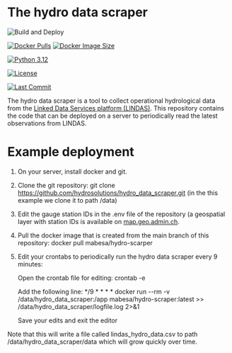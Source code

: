 # The hydro data scraper
<!-- GitHub Actions Status -->
![Build and Deploy](https://github.com/hydrosolutions/hydro_data_scraper/actions/workflows/docker-build-push.yml/badge.svg)

<!-- DockerHub Status -->
[![Docker Pulls](https://img.shields.io/docker/pulls/mabesa/hydro-scraper)](https://hub.docker.com/r/mabesa/hydro-scraper)
[![Docker Image Size](https://img.shields.io/docker/image-size/mabesa/hydro-scraper/latest)](https://hub.docker.com/r/mabesa/hydro-scraper)

<!-- Python Version -->
[![Python 3.12](https://img.shields.io/badge/python-3.12-blue.svg)](https://www.python.org/downloads/release/python-312/)

<!-- License -->
[![License](https://img.shields.io/github/license/mabesa/hydro-scraper)](https://github.com/mabesa/hydro-scraper/blob/main/LICENSE)

<!-- Code Quality & Maintenance -->
[![Last Commit](https://img.shields.io/github/last-commit/hydrosolutions/hydro_data_scraper)](https://github.com/hydrosolutions/hydro_data_scraper/commits/main)

The hydro data scraper is a tool to collect operational hydrological data from the [Linked Data Services platform (LINDAS)](https://lindas.admin.ch/?lang=de). This repository contains the code that can be deployed on a server to periodically read the latest observations from LINDAS. 

# Example deployment
1. On your server, install docker and git.
2. Clone the git repository: git clone https://github.com/hydrosolutions/hydro_data_scraper.git (in the this example we clone it to path /data)
3. Edit the gauge station IDs in the .env file of the repository (a geospatial layer with station IDs is available on [map.geo.admin.ch](https://map.geo.admin.ch/#/map?lang=en&center=2660025,1189925&z=1&bgLayer=ch.swisstopo.pixelkarte-grau&topic=gewiss&layers=ch.bafu.hydrologie-hydromessstationen).
4. Pull the docker image that is created from the main branch of this repository: docker pull mabesa/hydro-scarper
5. Edit your crontabs to periodically run the hydro data scraper every 9 minutes:
   
    Open the crontab file for editing: crontab -e
   
    Add the following line: */9 * * * * docker run --rm -v /data/hydro_data_scraper:/app mabesa/hydro-scraper:latest >> /data/hydro_data_scraper/logfile.log 2>&1
   
    Save your edits and exit the editor  
  
Note that this will write a file called lindas_hydro_data.csv to path /data/hydro_data_scraper/data which will grow quickly over time.  
